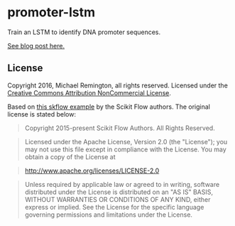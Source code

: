 # promoter-lstm
Train an LSTM to identify DNA promoter sequences.

[See blog post here.](http://remingm.github.io/machine/learning/tensorflow/neural/networks/bioinformatics/2016/07/13/promoter-analysis.html)

## License

Copyright 2016, Michael Remington, all rights reserved.
Licensed under the [Creative Commons Attribution NonCommercial License](https://tldrlegal.com/license/creative-commons-attribution-noncommercial-(cc-nc)).

Based on [this skflow example](https://github.com/tensorflow/skflow/blob/c780f0f669137a324657284e18d1a95e94c39f27/examples/text_classification_builtin_rnn_model.py) by the Scikit Flow authors. The original license is stated below:

> Copyright 2015-present Scikit Flow Authors. All Rights Reserved.

> Licensed under the Apache License, Version 2.0 (the "License");
> you may not use this file except in compliance with the License.
> You may obtain a copy of the License at

>  http://www.apache.org/licenses/LICENSE-2.0

> Unless required by applicable law or agreed to in writing, software
> distributed under the License is distributed on an "AS IS" BASIS,
> WITHOUT WARRANTIES OR CONDITIONS OF ANY KIND, either express or implied.
> See the License for the specific language governing permissions and
> limitations under the License.
